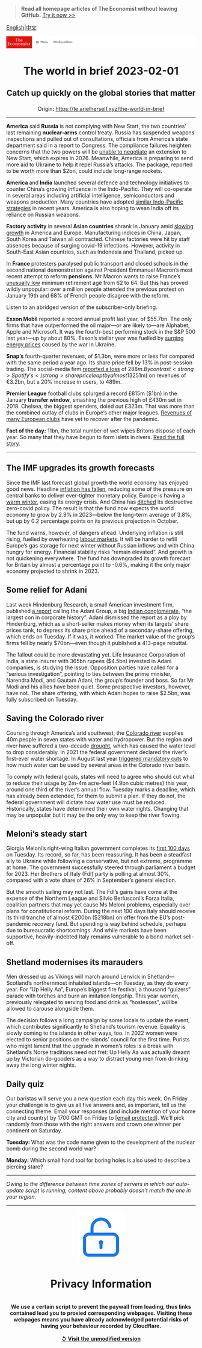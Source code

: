 > **Read all homepage articles of The Economist without leaving GitHub.** [Try it now >>](https://arielherself.github.io/te)

[English](https://github.com/arielherself/espresso/blob/main/README.md)|[中文](https://github-com.translate.goog/arielherself/espresso/blob/main/README.md?_x_tr_sl=en&_x_tr_tl=zh-CN&_x_tr_hl=zh-CN&_x_tr_pto=wapp)



![The Economist](menubar.png)

# <p align="center">The world in brief 2023-02-01</p>

## <p align="center">Catch up quickly on the global stories that matter</p>

<p align="center">Origin: <a href="https://te.arielherself.xyz/the-world-in-brief">https://te.arielherself.xyz/the-world-in-brief</a><hr>

<strong>America</strong> said <strong>Russia</strong> is not complying with New Start, the two countries’ last remaining <strong>nuclear-arms</strong> control treaty. Russia has suspended weapons inspections and pulled out of consultations, officials from America’s state department said in a report to Congress. The compliance failures heighten concerns that the two powers will be [unable to negotiate](https://te.arielherself.xyz/united-states/2022/07/31/will-the-ukraine-war-ring-the-knell-for-nuclear-arms-control) an extension to New Start, which expires in 2026. Meanwhile, America is preparing to send more aid to Ukraine to help it repel Russia’s attacks. The package, reported to be worth more than $2bn, could include long-range rockets.

<strong>America </strong>and<strong> India</strong> launched several defence and technology initiatives to counter China’s growing influence in the Indo-Pacific. They will co-operate in several areas including artificial intelligence, semiconductors and weapons production. Many countries have adopted [similar Indo-Pacific strategies](https://te.arielherself.xyz/asia/2023/01/04/reinventing-the-indo-pacific) in recent years. America is also hoping to wean India off its reliance on Russian weapons.

<strong>Factory activity</strong> in several <strong>Asian countries</strong> shrank in January amid [slowing growth](https://te.arielherself.xyz/finance-and-economics/2023/01/24/how-the-world-economy-could-avoid-recession) in America and Europe. Manufacturing indices in China, Japan, South Korea and Taiwan all contracted. Chinese factories were hit by staff absences because of surging covid-19 infections. However, activity in South-East Asian countries, such as Indonesia and Thailand, picked up.

In <strong>France </strong>protesters paralysed public transport and closed schools in the second national demonstration against President Emmanuel Macron’s most recent attempt to reform <strong>pensions</strong>. Mr Macron wants to raise France’s [unusually low](https://te.arielherself.xyz/the-economist-explains/2023/01/31/why-is-the-french-pension-age-so-low) minimum retirement age from 62 to 64. But this has proved wildly unpopular: over a million people attended the previous protest on January 19th and 68% of French people disagree with the reform.

Listen to an abridged version of the subscriber-only briefing.

<strong>Exxon Mobil</strong> reported a record annual profit last year, of $55.7bn. The only firms that have outperformed the oil major—or are likely to—are Alphabet, Apple and Microsoft. It was the fourth-best performing stock in the S&amp;P 500 last year—up by about 80%. Exxon’s stellar year was fuelled by [surging energy prices](https://te.arielherself.xyz/finance-and-economics/2022/05/31/why-the-oil-price-is-spiking-again) caused by the war in Ukraine.

<strong>Snap’s</strong> fourth-quarter revenues, of $1.3bn, were more or less flat compared with the same period a year ago. Its share price fell by 13% in post-session trading. The social-media firm [reported a loss](https://te.arielherself.xyz/business/2022/10/31/what-went-wrong-with-snap-netflix-and-uber) of $288m. By contrast<strong> Spotify’s </strong>share price leapt by almost 13%. The audio-streaming service reported a quarterly loss of €231m ($251m) on revenues of €3.2bn, but a 20% increase in users, to 489m.

<strong>Premier League</strong> football clubs splurged a record £815m ($1bn) in the January<strong> transfer window</strong>, smashing the previous high of £430m set in 2018. Chelsea, the biggest spenders, doled out £323m. That was more than the combined outlay of clubs in Europe’s other major leagues. [Revenues of many European clubs](https://te.arielherself.xyz/graphic-detail/2023/01/19/football-clubs-revenues-rebound-from-covid-especially-in-england) have yet to recover after the pandemic.

<strong>Fact of the day:</strong> 11bn, the total number of wet wipes Britons dispose of each year. So many that they have begun to form islets in rivers. [Read the full story](https://te.arielherself.xyz/britain/2023/01/30/britains-newest-islets-are-made-of-wet-wipes).

----------

## The IMF upgrades its growth forecasts

Since the IMF last forecast global growth the world economy has enjoyed good news. Headline [inflation has fallen](https://te.arielherself.xyz/leaders/2023/01/26/the-world-economys-inflation-problem-is-easing), reducing some of the pressure on central banks to deliver ever-tighter monetary policy. Europe is having a [warm winter,](https://te.arielherself.xyz/finance-and-economics/2023/01/11/the-energy-crisis-and-europes-astonishing-luck) easing its energy crisis. And China has [ditched](https://te.arielherself.xyz/leaders/2023/01/05/how-chinas-reopening-will-disrupt-the-world-economy) its destructive zero-covid policy. The result is that the fund now expects the world economy to grow by 2.9% in 2023—below the long-term average of 3.8%, but up by 0.2 percentage points on its previous projection in October.

The fund warns, however, of dangers ahead. Underlying inflation is still rising, fuelled by overheating [labour markets](https://te.arielherself.xyz/graphic-detail/2023/01/24/where-have-all-americas-workers-gone). It will be harder to refill Europe’s gas storage for next winter without Russian inflows and with China hungry for energy. Financial stability risks “remain elevated”. And growth is not quickening everywhere. The fund has downgraded its growth forecast for Britain by almost a percentage point to -0.6%, making it the only major economy projected to shrink in 2023.

## Some relief for Adani

Last week Hindenburg Research, a small American investment firm, published [a report](https://te.arielherself.xyz/business/2023/01/27/a-short-seller-rattles-gautam-adanis-empire) calling the Adani Group, a big [Indian conglomerate](https://te.arielherself.xyz/business/2022/09/01/adani-v-ambani-the-battle-of-the-tycoons), “the largest con in corporate history”. Adani dismissed the report as a ploy by Hindenburg, which as a short-seller makes money when its targets’ share prices tank, to depress its share price ahead of a secondary-share offering, which ends on Tuesday. If it was, it worked. The market value of the group’s firms fell by nearly $70bn—even though it published a 413-page rebuttal.

The fallout could be more devastating yet. Life Insurance Corporation of India, a state insurer with 365bn rupees ($4.5bn) invested in Adani companies, is studying the issue. Opposition parties have called for a “serious investigation”, pointing to ties between the prime minister, Narendra Modi, and Gautam Adani, the group’s founder and boss. So far Mr Modi and his allies have been quiet. Some prospective investors, however, have not. The share offering, with which Adani hopes to raise $2.5bn, was fully subscribed on Tuesday.

## Saving the ​​Colorado river

Coursing through America’s arid southwest, the [Colorado river](https://te.arielherself.xyz/united-states/2021/08/21/the-american-west-is-drying-up) supplies 40m people in seven states with water and hydropower. But the region and river have suffered a two-decade [drought](https://te.arielherself.xyz/the-economist-explains/2021/06/15/is-the-american-west-in-a-megadrought), which has caused the water level to drop considerably. In 2021 the federal government declared the river’s first-ever water shortage. In August last year [triggered mandatory cuts](https://te.arielherself.xyz/graphic-detail/2022/08/16/the-most-important-river-in-the-american-west-is-drying-up) to how much water can be used by several areas in the Colorado river basin.  
  
 To comply with federal goals, states will need to agree who should cut what to reduce their usage by 2m-4m acre-feet (4.9bn cubic metres) this year, around one third of the river’s annual flow. Tuesday marks a deadline, which has already been extended, for them to submit a plan. If they do not, the federal government will dictate how water use must be reduced. Historically, states have determined their own water rights. Changing that may be unpopular but it may be the only way to keep the river flowing.

## Meloni’s steady start

Giorgia Meloni’s right-wing Italian government completes its [first 100 days](https://te.arielherself.xyz/europe/2023/01/26/after-a-steady-first-100-days-choppier-waters-await-giorgia-meloni) on Tuesday. Its record, so far, has been reassuring. It has been a steadfast ally to Ukraine while following a conservative, but not extreme, programme at home. The government successfully steered through parliament a budget for 2023. Her Brothers of Italy (FdI) party is polling at almost 30%, compared with a vote share of 26% in September’s general election.  
  
 But the smooth sailing may not last. The FdI’s gains have come at the expense of the Northern League and Silvio Berlusconi’s Forza Italia, coalition partners that may yet cause Ms Meloni problems, especially over plans for constitutional reform. During the next 100 days Italy should receive its third tranche of almost €200bn ($218bn) on offer from the EU’s post-pandemic recovery fund. But spending is way behind schedule, perhaps due to bureaucratic shortcomings. And while markets have been supportive, heavily-indebted Italy remains vulnerable to a bond market sell-off.

## Shetland modernises its marauders

Men dressed up as Vikings will march around Lerwick in Shetland—Scotland’s northernmost inhabited islands—on Tuesday, as they do every year. For “Up Helly Aa”, Europe’s biggest fire festival, a thousand “guizers” parade with torches and burn an imitation longship. This year women, previously relegated to serving food and drink as “hostesses”, will be allowed to carouse alongside them. 

The decision follows a long campaign by some locals to update the event, which contributes significantly to Shetland’s tourism revenue. Equality is slowly coming to the islands in other ways, too. In 2022 women were elected to senior positions on the islands’ council for the first time. Purists who might lament that the upgrade in women’s roles is a break with Shetland’s Norse traditions need not fret: Up Helly Aa was actually dreamt up by Victorian do-gooders as a way to distract young men from drinking away the long winter nights.

## Daily quiz

Our baristas will serve you a new question each day this week. On Friday your challenge is to give us all five answers and, as important, tell us the connecting theme. Email your responses (and include mention of your home city and country) by 1700 GMT on Friday to [<span class="__cf_email__" data-cfemail="8adbffe3f0cff9faf8eff9f9e5caefe9e5e4e5e7e3f9fea4e9e5e7">[email&#160;protected]</span>](https://mail.google.com/mail/?view=cm&amp;fs=1&amp;tf=1&amp;to=QuizEspresso@te.arielherself.xyz). We’ll pick randomly from those with the right answers and crown one winner per continent on Saturday.

<strong>Tuesday: </strong>What was the code name given to the development of the nuclear bomb during the second world war?  
  
<strong>Monday: </strong>Which small hand tool for boring holes is also used to describe a piercing stare?

----------

*Owing to the difference between time zones of servers in which our auto-update script is running, content above probably doesn't match the one in your region.*

|<br><div align="center"><img src="unlock.png" /><h1>Privacy Information</h1></div></br>We use a certain script to prevent the paywall from loading, thus links contained lead you to proxied corresponding webpages. Visiting these webpages means you have already acknowledged potential risks of having your behaviour recorded by Cloudflare.<br><br>[&#x21BA; Visit the unmodified version](README.raw.md)<br><br>|
|-----|
